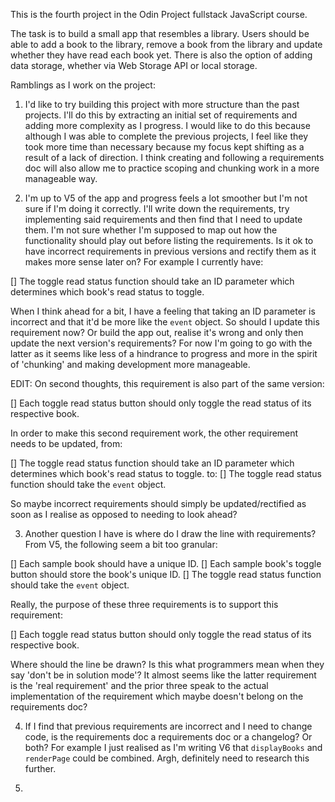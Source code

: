 This is the fourth project in the Odin Project fullstack JavaScript course.

The task is to build a small app that resembles a library. Users should be able to add a book to the library, remove a book from the library and update whether they have read each book yet. There is also the option of adding data storage, whether via Web Storage API or local storage.

Ramblings as I work on the project:

1. I'd like to try building this project with more structure than the past projects. I'll do this by extracting an initial set of requirements and adding more complexity as I progress. I would like to do this because although I was able to complete the previous projects, I feel like they took more time than necessary because my focus kept shifting as a result of a lack of direction. I think creating and following a requirements doc will also allow me to practice scoping and chunking work in a more manageable way.

2. I'm up to V5 of the app and progress feels a lot smoother but I'm not sure if I'm doing it correctly. I'll write down the requirements, try implementing said requirements and then find that I need to update them. I'm not sure whether I'm supposed to map out how the functionality should play out before listing the requirements. Is it ok to have incorrect requirements in previous versions and rectify them as it makes more sense later on? For example I currently have:

[] The toggle read status function should take an ID parameter which determines which book's read status to toggle.

When I think ahead for a bit, I have a feeling that taking an ID parameter is incorrect and that it'd be more like the `event` object. So should I update this requirement now? Or build the app out, realise it's wrong and only then update the next version's requirements? For now I'm going to go with the latter as it seems like less of a hindrance to progress and more in the spirit of 'chunking' and making development more manageable.

EDIT: On second thoughts, this requirement is also part of the same version:

[] Each toggle read status button should only toggle the read status of its respective book.

In order to make this second requirement work, the other requirement needs to be updated, from:

[] The toggle read status function should take an ID parameter which determines which book's read status to toggle.
to:
[] The toggle read status function should take the `event` object.

So maybe incorrect requirements should simply be updated/rectified as soon as I realise as opposed to needing to look ahead?

3. Another question I have is where do I draw the line with requirements? From V5, the following seem a bit too granular:

[] Each sample book should have a unique ID.
[] Each sample book's toggle button should store the book's unique ID.
[] The toggle read status function should take the `event` object.

Really, the purpose of these three requirements is to support this requirement:

[] Each toggle read status button should only toggle the read status of its respective book.

Where should the line be drawn? Is this what programmers mean when they say 'don't be in solution mode'? It almost seems like the latter requirement is the 'real requirement' and the prior three speak to the actual implementation of the requirement which maybe doesn't belong on the requirements doc?

4. If I find that previous requirements are incorrect and I need to change code, is the requirements doc a requirements doc or a changelog? Or both? For example I just realised as I'm writing V6 that `displayBooks` and `renderPage` could be combined. Argh, definitely need to research this further.

5. 